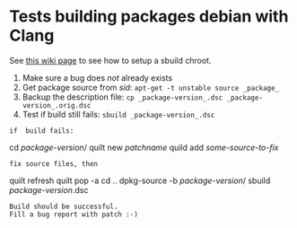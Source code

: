 # Tests building packages debian with Clang

See [this wiki page](https://github.com/nonas/debian-clang/wiki/Building-Debian-with-Clang:-tests) to see how to setup a sbuild chroot.

1. Make sure a bug does *not* already exists
2. Get package source from _sid_: ```apt-get -t unstable source _package_```
3. Backup the description file: ```cp _package-version_.dsc _package-version_.orig.dsc```
4. Test if build still fails: ```sbuild _package-version_.dsc```
```
if  build fails:
```
cd _package-version_/
quilt new _patchname_
quild add _some-source-to-fix_
```
fix source files, then
```
quilt refresh
quilt pop -a
cd ..
dpkg-source -b _package-version_/
sbuild _package-version_.dsc
```
Build should be successful.
Fill a bug report with patch :-)
